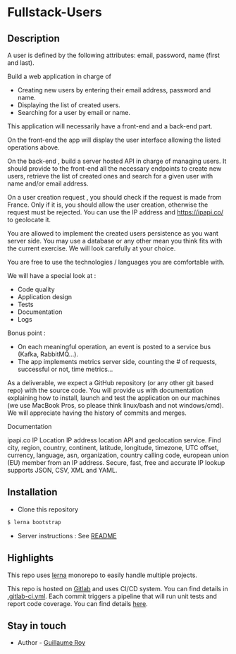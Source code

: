 # Fullstack-Users

## Description 

A user is defined by the following attributes: email, password, name (first and last).

Build a web application in charge of

- Creating new users by entering their email address, password and name.
- Displaying the list of created users.
- Searching for a user by email or name.

This application will necessarily have a front-end and a back-end part.

On the front-end the app will display the user interface allowing the listed operations above.

On the back-end , build a server hosted API in charge of managing users. It should provide to
the front-end all the necessary endpoints to create new users, retrieve the list of created ones
and search for a given user with name and/or email address.

On a user creation request , you should check if the request is made from France. Only if it is,
you should allow the user creation, otherwise the request must be rejected. You can use the IP
address and https://ipapi.co/ to geolocate it.

You are allowed to implement the created users persistence as you want server side. You
may use a database or any other mean you think fits with the current exercise. We will look
carefully at your choice.

You are free to use the technologies / languages you are comfortable with.

We will have a special look at :

- Code quality
- Application design
- Tests
- Documentation
- Logs

Bonus point :

- On each meaningful operation, an event is posted to a service bus (Kafka, RabbitMQ…).
- The app implements metrics server side, counting the # of requests, successful or not,
time metrics...

As a deliverable, we expect a GitHub repository (or any other git based repo) with the source
code. You will provide us with documentation explaining how to install, launch and test the
application on our machines (we use MacBook Pros, so please think linux/bash and not
windows/cmd). We will appreciate having the history of commits and merges.

Documentation

ipapi.co
IP Location
IP address location API and geolocation service. Find city, region, country, continent, latitude,
longitude, timezone, UTC offset, currency, language, asn, organization, country calling code,
european union (EU) member from an IP address. Secure, fast, free and accurate IP lookup
supports JSON, CSV, XML and YAML.

## Installation

* Clone this repository

```bash
$ lerna bootstrap
```
* Server instructions : See [README](packages\server\README.md)

## Highlights

This repo uses [lerna](https://github.com/lerna/lerna) monorepo to easily handle multiple projects.

This repo is hosted on [Gitlab](https://gitlab.com/guillaume.roy/fullstack-users) and uses CI/CD system.
You can find details in [.gitlab-ci.yml](.gitlab-ci.yml). Each commit triggers a pipeline that will run unit tests and report code coverage. You can find details [here](https://gitlab.com/guillaume.roy/fullstack-users/-/pipelines).

## Stay in touch

- Author - [Guillaume Roy](https://github.com/guillaume-roy)